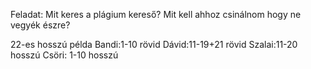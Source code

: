 Feladat: 
    Mit keres a plágium kereső?
	  Mit kell ahhoz csinálnom hogy ne vegyék észre?

   22-es hosszú példa
   Bandi:1-10 rövid
   Dávid:11-19+21 rövid
   Szalai:11-20 hosszú
   Csöri: 1-10 hosszú
